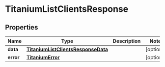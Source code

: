 

# TitaniumListClientsResponse


## Properties

| Name | Type | Description | Notes |
|------------ | ------------- | ------------- | -------------|
|**data** | [**TitaniumListClientsResponseData**](TitaniumListClientsResponseData.md) |  |  [optional] |
|**error** | [**TitaniumError**](TitaniumError.md) |  |  [optional] |



